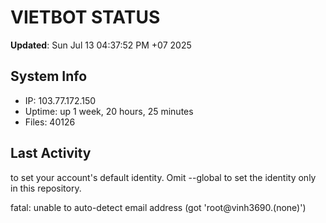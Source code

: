 # VIETBOT STATUS
**Updated**: Sun Jul 13 04:37:52 PM +07 2025

## System Info
- IP: 103.77.172.150
- Uptime: up 1 week, 20 hours, 25 minutes
- Files: 40126

## Last Activity

to set your account's default identity.
Omit --global to set the identity only in this repository.

fatal: unable to auto-detect email address (got 'root@vinh3690.(none)')
